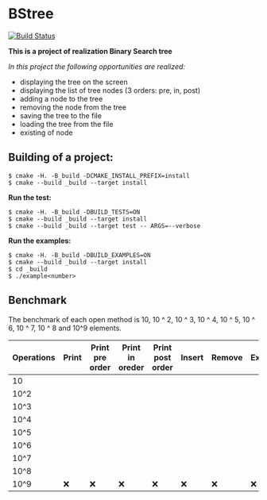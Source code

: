 # BStree
[![Build Status](https://travis-ci.org/Kirichenkov9/BStree.svg?branch=master)](https://travis-ci.org/Kirichenkov9/BStree)

**This is a project of realization Binary Search tree**

*In this project the following opportunities are realized:*

* displaying the tree on the screen
* displaying the list of tree nodes (3 orders: pre, in, post)
* adding a node to the tree
* removing the node from the tree
* saving the tree to the file
* loading the tree from the file
* existing of node


## Building of a project:
```ShellSession
$ cmake -H. -B_build -DCMAKE_INSTALL_PREFIX=install
$ cmake --build _build --target install
```

**Run the test:**
```ShellSession
$ cmake -H. -B_build -DBUILD_TESTS=ON
$ cmake --build _build --target install
$ cmake --build _build --target test -- ARGS=--verbose
```

**Run the examples:**
```ShellSession
$ cmake -H. -B_build -DBUILD_EXAMPLES=ON
$ cmake --build _build --target install
$ cd _build
$ ./example<number>
 ```
## Benchmark

The benchmark of each open method is 10, 10 ^ 2, 10 ^ 3, 10 ^ 4, 10 ^ 5, 10 ^ 6, 10 ^ 7, 10 ^ 8 and 10^9 elements.


|Operations|Print|Print pre order|Print in oreder|Print post order|Insert|Remove|Exist|Save in file|Load from file|
|---|---|---|---|---|---|---|---|---|---|
|10        |     |                |               |               |      |       |     |            |             |
|10^2        |     |                |               |               |      |       |     |            |             |
|10^3      |     |                |               |               |      |       |     |            |             |
|10^4        |     |                |               |               |      |       |     |            |             |
|10^5        |     |                |               |               |      |       |     |            |             |
|10^6        |     |                |               |               |      |       |     |            |             |
|10^7        |     |                |               |               |      |       |     |            |             |
|10^8      |     |                |               |               |      |       |     |            |             |
|10^9        |:x: |:x:                |  :x:             |   :x:            | :x:     |    :x:   | :x:    |    :x:        |             |
